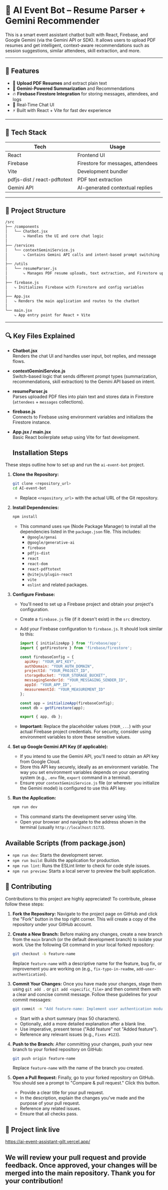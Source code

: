 # 🤖 AI Event Bot – Resume Parser + Gemini Recommender

This is a smart event assistant chatbot built with React, Firebase, and Google Gemini (via the Gemini API or SDK). It allows users to upload PDF resumes and get intelligent, context-aware recommendations such as session suggestions, similar attendees, skill extraction, and more.

---

## 🚀 Features

- 📄 **Upload PDF Resumes** and extract plain text
- 🧠 **Gemini-Powered Summarization** and Recommendations
- 🔥 **Firebase Firestore Integration** for storing messages, attendees, and logs
- 💬 Real-Time Chat UI
- ⚡ Built with React + Vite for fast dev experience

---

## 🧱 Tech Stack

| Tech         | Usage                          |
|--------------|--------------------------------|
| React        | Frontend UI                    |
| Firebase     | Firestore for messages, attendees |
| Vite         | Development bundler            |
| pdfjs-dist / react-pdftotext | PDF text extraction |
| Gemini API   | AI-generated contextual replies |

---

## 📂 Project Structure

```bash
/src
├── /components
│   └── Chatbot.jsx
│       ⤷ Handles the UI and core chat logic
│
├── /services
│   └── contextGeminiService.js
│       ⤷ Contains Gemini API calls and intent-based prompt switching
│
├── /utils
│   └── resumeParser.js
│       ⤷ Manages PDF resume uploads, text extraction, and Firestore updates
│
├── firebase.js
│   ⤷ Initializes Firebase with Firestore and config variables
│
├── App.jsx
│   ⤷ Renders the main application and routes to the chatbot
│
└── main.jsx
    ⤷ App entry point for React + Vite
```

---

## 🔍 Key Files Explained

- **Chatbot.jsx**  
  Renders the chat UI and handles user input, bot replies, and message flows.

- **contextGeminiService.js**  
  Switch-based logic that sends different prompt types (summarization, recommendations, skill extraction) to the Gemini API based on intent.

- **resumeParser.js**  
  Parses uploaded PDF files into plain text and stores data in Firestore (`attendees` + `messages` collections).

- **firebase.js**  
  Connects to Firebase using environment variables and initializes the Firestore instance.

- **App.jsx / main.jsx**  
  Basic React boilerplate setup using Vite for fast development.

  ## Installation Steps

These steps outline how to set up and run the `ai-event-bot` project.

1.  **Clone the Repository:**

    ```bash
    git clone <repository_url>
    cd AI-event-bot
    ```

    * Replace `<repository_url>` with the actual URL of the Git repository.

2.  **Install Dependencies:**

    ```bash
    npm install
    ```

    * This command uses `npm` (Node Package Manager) to install all the dependencies listed in the `package.json` file.  This includes:
        * `@google/genai`
        * `@google/generative-ai`
        * `firebase`
        * `pdfjs-dist`
        * `react`
        * `react-dom`
        * `react-pdftotext`
        * `@vitejs/plugin-react`
        * `vite`
        * `eslint` and related packages.

3.  **Configure Firebase:**

    * You'll need to set up a Firebase project and obtain your project's configuration.
    * Create a `firebase.js` file (if it doesn't exist) in the `src` directory.
    * Add your Firebase configuration to `firebase.js`.  It should look similar to this:

        ```javascript
        import { initializeApp } from 'firebase/app';
        import { getFirestore } from 'firebase/firestore';

        const firebaseConfig = {
          apiKey: "YOUR_API_KEY",
          authDomain: "YOUR_AUTH_DOMAIN",
          projectId: "YOUR_PROJECT_ID",
          storageBucket: "YOUR_STORAGE_BUCKET",
          messagingSenderId: "YOUR_MESSAGING_SENDER_ID",
          appId: "YOUR_APP_ID",
          measurementId: "YOUR_MEASUREMENT_ID"
        };

        const app = initializeApp(firebaseConfig);
        const db = getFirestore(app);

        export { app, db };
        ```

    * **Important:** Replace the placeholder values (`YOUR_...`) with your actual Firebase project credentials.  For security, consider using environment variables to store these sensitive values.

4.  **Set up Google Gemini API Key (if applicable):**

    * If you intend to use the Gemini API, you'll need to obtain an API key from Google Cloud.
    * Store this API key securely, ideally as an environment variable.  The way you set environment variables depends on your operating system (e.g., `.env` file, `export` command in a terminal).
    * Ensure your `contextGeminiService.js` file (or wherever you initialize the Gemini model) is configured to use this API key.

5.  **Run the Application:**

    ```bash
    npm run dev
    ```

    * This command starts the development server using Vite.
    * Open your browser and navigate to the address shown in the terminal (usually `http://localhost:5173`).

## Available Scripts (from package.json)

* `npm run dev`:  Starts the development server.
* `npm run build`:  Builds the application for production.
* `npm run lint`:  Runs the ESLint linter to check for code style issues.
* `npm run preview`:  Starts a local server to preview the built application.

## 🤝 Contributing

Contributions to this project are highly appreciated! To contribute, please follow these steps:

1.  **Fork the Repository:** Navigate to the project page on GitHub and click the "Fork" button in the top right corner. This will create a copy of the repository under your GitHub account.

2.  **Create a New Branch:** Before making any changes, create a new branch from the `main` branch (or the default development branch) to isolate your work. Use the following Git command in your local forked repository:

    ```bash
    git checkout -b feature-name
    ```

    Replace `feature-name` with a descriptive name for the feature, bug fix, or improvement you are working on (e.g., `fix-typo-in-readme`, `add-user-authentication`).

3.  **Commit Your Changes:** Once you have made your changes, stage them using `git add .` or `git add <specific_file>` and then commit them with a clear and concise commit message. Follow these guidelines for your commit messages:

    ```bash
    git commit -m "Add feature-name: Implement user authentication module"
    ```

    * Start with a short summary (max 50 characters).
    * Optionally, add a more detailed explanation after a blank line.
    * Use imperative, present tense ("Add feature" not "Added feature").
    * Reference any relevant issues (e.g., `Fixes #123`).

4.  **Push to the Branch:** After committing your changes, push your new branch to your forked repository on GitHub:

    ```bash
    git push origin feature-name
    ```

    Replace `feature-name` with the name of the branch you created.

5.  **Open a Pull Request:** Finally, go to your forked repository on GitHub. You should see a prompt to "Compare & pull request." Click this button.

    * Provide a clear title for your pull request.
    * In the description, explain the changes you've made and the purpose of your pull request.
    * Reference any related issues.
    * Ensure that all checks pass.

## 🚀 Project link live
https://ai-event-assistant-gilt.vercel.app/

We will review your pull request and provide feedback. Once approved, your changes will be merged into the main repository. Thank you for your contribution!
---

